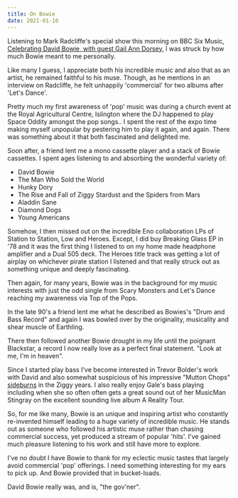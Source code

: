 ```yaml
---
title: On Bowie
date: 2021-01-10
---
```


Listening to Mark Radcliffe's special show this morning on BBC Six Music, [Celebrating David Bowie, with guest Gail Ann Dorsey](https://www.bbc.co.uk/programmes/m000r4c2), I was struck by how much Bowie meant to me personally.

Like many I guess, I appreciate both his incredible music and also that as an artist,
he remained faithful to his muse. Though, as he mentions in an interview on Radcliffe,
he felt unhappily 'commercial' for two albums after 'Let's Dance'.

Pretty much my first awareness of 'pop' music was during a church event at the Royal Agricultural Centre, Islington where the DJ happened to play Space Oddity amongst the pop songs..
I spent the rest of the expo time making myself unpopular by pestering him to play
it again, and again. There was something about it that both fascinated and delighted me.

Soon after, a friend lent me a mono cassette player and a stack of Bowie cassettes.
I spent ages listening to and absorbing the wonderful variety of:

- David Bowie
- The Man Who Sold the World
- Hunky Dory
- The Rise and Fall of Ziggy Stardust and the Spiders from Mars
- Aladdin Sane
- Diamond Dogs
- Young Americans

Somehow, I then missed out on the incredible Eno collaboration LPs of Station to Station, Low and Heroes.
Except, I did buy Breaking Glass EP in '78 and it was the first thing I listened
to on my home made headphone amplifier and a Dual 505 deck. The Heroes title track was getting
a lot of airplay on whichever pirate station I listened and that really struck out as
something unique and deeply fascinating.

Then again, for many years, Bowie was in the background for my music interests with just
the odd single from Scary Monsters and Let's Dance reaching my awareness via Top of the Pops.

In the late 90's a friend lent me what he described as Bowies's "Drum and Bass Record" and again
I was bowled over by the originality, musicality and shear muscle of Earthling.

There then followed another Bowie drought in my life until the poignant Blackstar,
a record I now really love as a perfect final statement. "Look at me, I'm in heaven".

Since I started play bass I've become interested in Trevor Bolder's work with
David and also somewhat suspicious of his impressive "Mutton Chops" [sideburns](https://ultimateclassicrock.com/david-bowie-tribute-trevor-bolder/) in the Ziggy years.
I also really enjoy Gale's bass playing including when she so often often gets a
great sound out of her MusicMan Stingray on the excellent sounding live album A Reality Tour.

So, for me like many, Bowie is an unique and inspiring artist who constantly re-invented himself
leading to a huge variety of incredible music. He stands out as someone who followed his
artistic muse rather than chasing commercial success, yet produced a stream of
popular 'hits'. I've gained much pleasure listening to his work and still have more to explore.

I've no doubt I have Bowie to thank for my eclectic music tastes that largely avoid
commercial 'pop' offerings. I need something interesting for my ears to pick up. And Bowie provided that in bucket-loads.

David Bowie really was, and is, "the gov'ner".
